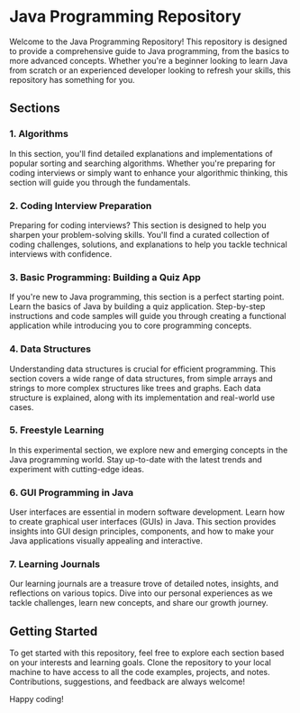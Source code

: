 # Java Programming Repository

Welcome to the Java Programming Repository! This repository is designed to provide a comprehensive guide to Java programming, from the basics to more advanced concepts. Whether you're a beginner looking to learn Java from scratch or an experienced developer looking to refresh your skills, this repository has something for you.

## Sections

### 1. Algorithms
In this section, you'll find detailed explanations and implementations of popular sorting and searching algorithms. Whether you're preparing for coding interviews or simply want to enhance your algorithmic thinking, this section will guide you through the fundamentals.

### 2. Coding Interview Preparation
Preparing for coding interviews? This section is designed to help you sharpen your problem-solving skills. You'll find a curated collection of coding challenges, solutions, and explanations to help you tackle technical interviews with confidence.

### 3. Basic Programming: Building a Quiz App
If you're new to Java programming, this section is a perfect starting point. Learn the basics of Java by building a quiz application. Step-by-step instructions and code samples will guide you through creating a functional application while introducing you to core programming concepts.

### 4. Data Structures
Understanding data structures is crucial for efficient programming. This section covers a wide range of data structures, from simple arrays and strings to more complex structures like trees and graphs. Each data structure is explained, along with its implementation and real-world use cases.

### 5. Freestyle Learning
In this experimental section, we explore new and emerging concepts in the Java programming world. Stay up-to-date with the latest trends and experiment with cutting-edge ideas.

### 6. GUI Programming in Java
User interfaces are essential in modern software development. Learn how to create graphical user interfaces (GUIs) in Java. This section provides insights into GUI design principles, components, and how to make your Java applications visually appealing and interactive.

### 7. Learning Journals
Our learning journals are a treasure trove of detailed notes, insights, and reflections on various topics. Dive into our personal experiences as we tackle challenges, learn new concepts, and share our growth journey.

## Getting Started
To get started with this repository, feel free to explore each section based on your interests and learning goals. Clone the repository to your local machine to have access to all the code examples, projects, and notes. Contributions, suggestions, and feedback are always welcome!

Happy coding!
